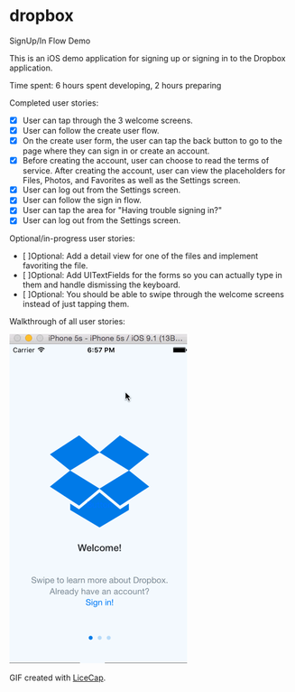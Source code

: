 # dropbox 

SignUp/In Flow Demo

This is an iOS demo application for signing up or signing in to the Dropbox application. 


Time spent: 6 hours spent developing, 2 hours preparing

Completed user stories:

* [x] User can tap through the 3 welcome screens.
* [x] User can follow the create user flow.
* [x] On the create user form, the user can tap the back button to go to the page where they can sign in or create an account.
* [x] Before creating the account, user can choose to read the terms of service.
After creating the account, user can view the placeholders for Files, Photos, and Favorites as well as the Settings screen.
* [x] User can log out from the Settings screen.
* [x] User can follow the sign in flow.
* [x] User can tap the area for "Having trouble signing in?"
* [x] User can log out from the Settings screen.

Optional/in-progress user stories:
* [ ]Optional: Add a detail view for one of the files and implement favoriting the file.
* [ ]Optional: Add UITextFields for the forms so you can actually type in them and handle dismissing the keyboard.
* [ ]Optional: You should be able to swipe through the welcome screens instead of just tapping them.
 


Walkthrough of all user stories:

![Video Walkthrough](dropbox.gif)

GIF created with [LiceCap](http://www.cockos.com/licecap/).

